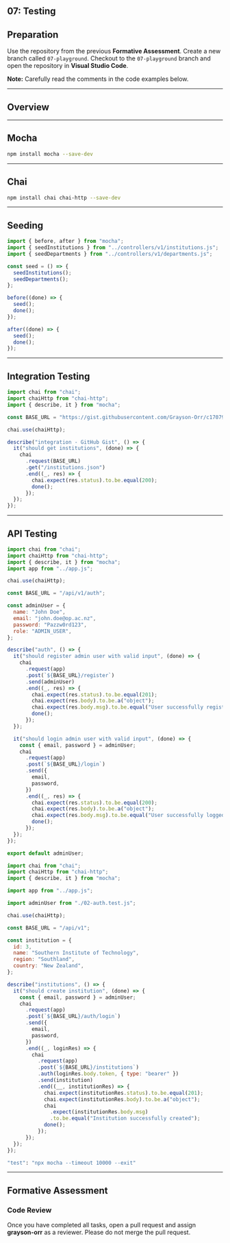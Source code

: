 ## 07: Testing

## Preparation

Use the repository from the previous **Formative Assessment**. Create a new branch called `07-playground`. Checkout to the `07-playground` branch and open the repository in **Visual Studio Code**.

**Note:** Carefully read the comments in the code examples below.

---

## Overview

---

## Mocha

```bash
npm install mocha --save-dev
```

---

## Chai

```bash
npm install chai chai-http --save-dev
```

---

## Seeding

```js
import { before, after } from "mocha";
import { seedInstitutions } from "../controllers/v1/institutions.js";
import { seedDepartments } from "../controllers/v1/departments.js";

const seed = () => {
  seedInstitutions();
  seedDepartments();
};

before((done) => {
  seed();
  done();
});

after((done) => {
  seed();
  done();
});

```

---

## Integration Testing

```js
import chai from "chai";
import chaiHttp from "chai-http";
import { describe, it } from "mocha";

const BASE_URL = "https://gist.githubusercontent.com/Grayson-Orr/c17079a40517ec29679dc9585ba7af76/raw";

chai.use(chaiHttp);

describe("integration - GitHub Gist", () => {
  it("should get institutions", (done) => {
    chai
      .request(BASE_URL)
      .get("/institutions.json")
      .end((_, res) => {
        chai.expect(res.status).to.be.equal(200);
        done();
      });
  });
});
```

---

## API Testing

```js
import chai from "chai";
import chaiHttp from "chai-http";
import { describe, it } from "mocha";
import app from "../app.js";

chai.use(chaiHttp);

const BASE_URL = "/api/v1/auth";

const adminUser = {
  name: "John Doe",
  email: "john.doe@op.ac.nz",
  password: "Pazzw0rd123",
  role: "ADMIN_USER",
};

describe("auth", () => {
  it("should register admin user with valid input", (done) => {
    chai
      .request(app)
      .post(`${BASE_URL}/register`)
      .send(adminUser)
      .end((_, res) => {
        chai.expect(res.status).to.be.equal(201);
        chai.expect(res.body).to.be.a("object");
        chai.expect(res.body.msg).to.be.equal("User successfully registered");
        done();
      });
  });

  it("should login admin user with valid input", (done) => {
    const { email, password } = adminUser;
    chai
      .request(app)
      .post(`${BASE_URL}/login`)
      .send({
        email,
        password,
      })
      .end((_, res) => {
        chai.expect(res.status).to.be.equal(200);
        chai.expect(res.body).to.be.a("object");
        chai.expect(res.body.msg).to.be.equal("User successfully logged in");
        done();
      });
  });
});

export default adminUser;
```

```js
import chai from "chai";
import chaiHttp from "chai-http";
import { describe, it } from "mocha";

import app from "../app.js";

import adminUser from "./02-auth.test.js";

chai.use(chaiHttp);

const BASE_URL = "/api/v1";

const institution = {
  id: 3,
  name: "Southern Institute of Technology",
  region: "Southland",
  country: "New Zealand",
};

describe("institutions", () => {
  it("should create institution", (done) => {
    const { email, password } = adminUser;
    chai
      .request(app)
      .post(`${BASE_URL}/auth/login`)
      .send({
        email,
        password,
      })
      .end((_, loginRes) => {
        chai
          .request(app)
          .post(`${BASE_URL}/institutions`)
          .auth(loginRes.body.token, { type: "bearer" })
          .send(institution)
          .end((__, institutionRes) => {
            chai.expect(institutionRes.status).to.be.equal(201);
            chai.expect(institutionRes.body).to.be.a("object");
            chai
              .expect(institutionRes.body.msg)
              .to.be.equal("Institution successfully created");
            done();
          });
      });
  });
});
```

```bash
"test": "npx mocha --timeout 10000 --exit"
```

---

## Formative Assessment

### Code Review

Once you have completed all tasks, open a pull request and assign **grayson-orr** as a reviewer. Please do not merge the pull request.